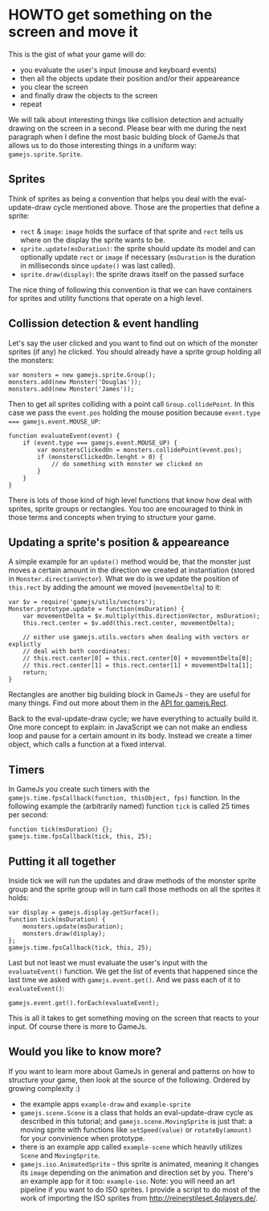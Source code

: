 HOWTO get something on the screen and move it
==============================================

This is the gist of what your game will do:

  * you evaluate the user's input (mouse and keyboard events)
  * then all the objects update their position and/or their appeareance
  * you clear the screen
  * and finally draw the objects to the screen
  * repeat

We will talk about interesting things like collision detection and actually drawing on the screen in a second. Please bear with me during the next paragraph when I define the most basic bulding block of GameJs that allows us to do those interesting things in a uniform way: `gamejs.sprite.Sprite`.

Sprites
----------
Think of sprites as being a convention that helps you deal with the eval-update-draw cycle mentioned above. Those are the properties that define a sprite:

  * `rect` & `image`: `image` holds the surface of that sprite and `rect` tells us where on the display the sprite wants to be.
  * `sprite.update(msDuration)`: the sprite should update its model and can optionally update `rect` or `image` if necessary (`msDuration` is the duration in milliseconds since `update()` was last called).
  * `sprite.draw(display)`: the sprite draws itself on the passed surface

The nice thing of following this convention is that we can have containers for sprites and utility functions that operate on a high level.

Collission detection & event handling
--------------------------------------
Let's say the user clicked and you want to find out on which of the monster sprites (if any) he clicked. You should already have a sprite group holding all the monsters:

    var monsters = new gamejs.sprite.Group();
    monsters.add(new Monster('Douglas'));
    monsters.add(new Monster('James'));

Then to get all sprites colliding with a point call `Group.collidePoint`. In this case we pass the `event.pos` holding the mouse position because `event.type === gamejs.event.MOUSE_UP`:

    function evaluateEvent(event) {
        if (event.type === gamejs.event.MOUSE_UP) {
            var monstersClickedOn = monsters.collidePoint(event.pos);
            if (monstersClickedOn.lenght > 0) {
                // do something with monster we clicked on
            }
        }
    }

There is lots of those kind of high level functions that know how deal with sprites, sprite groups or rectangles. You too are encouraged to think in those terms and concepts when trying to structure your game.

Updating a sprite's position & appeareance
---------------------------------------------
A simple example for an `update()` method would be, that the monster just moves a certain amount in the direction we created at instantiation (stored in `Monster.directionVector`). What we do is we update the position of `this.rect` by adding the amount we moved (`movementDelta`) to it:

    var $v = require('gamejs/utils/vectors');
    Monster.prototype.update = function(msDuration) {
        var movementDelta = $v.multiply(this.directionVector, msDuration);
        this.rect.center = $v.add(this.rect.center, movementDelta);

        // either use gamejs.utils.vectors when dealing with vectors or explictly
        // deal with both coordinates:
        // this.rect.center[0] = this.rect.center[0] + movementDelta[0];
        // this.rect.center[1] = this.rect.center[1] + movementDelta[1];
        return;
    }

Rectangles are another big building block in GameJs - they are useful for many things. Find out more about them in the [API for gamejs.Rect](http://gamejs.org/api/gamejs/#Rect).

Back to the eval-update-draw cycle; we have everything to actually build it. One more concept to explain: in JavaScript we can not make an endless loop and pause for a certain amount in its body. Instead we create a timer object, which calls a function at a fixed interval.

Timers
---------
In GameJs you create such timers with the `gamejs.time.fpsCallback(function, thisObject, fps)` function. In the following example the (arbitrarily named) function `tick` is called 25 times per second:

    function tick(msDuration) {};
    gamejs.time.fpsCallback(tick, this, 25);

Putting it all together
--------------------------
Inside tick we will run the updates and draw methods of the monster sprite group and the sprite group will in turn call those methods on all the sprites it holds:

    var display = gamejs.display.getSurface();
    function tick(msDuration) {
        monsters.update(msDuration);
        monsters.draw(display);
    };
    gamejs.time.fpsCallback(tick, this, 25);

Last but not least we must evaluate the user's input with the `evaluateEvent()` function. We get the list of events that happened since the last time we asked with `gamejs.event.get()`. And we pass each of it to `evaluateEvent()`:

    gamejs.event.get().forEach(evaluateEvent);

This is all it takes to get something moving on the screen that reacts to your input. Of course there is more to GameJs.

Would you like to know more?
---------------------------------
If you want to learn more about GameJs in general and patterns on how to structure your game, then look at the source of the following. Ordered by growing complexity :)

  * the example apps `example-draw` and `example-sprite`
  * `gamejs.scene.Scene` is a class that holds an eval-update-draw cycle as described in this tutorial; and `gamejs.scene.MovingSprite` is just that: a moving sprite with functions like `setSpeed(value)` or `rotateBy(amount)` for your convinience when prototype.
  * there is an example app called `example-scene` which heavily utilizes `Scene` and `MovingSprite`.
  * `gamejs.iso.AnimatedSprite` - this sprite is animated, meaning it changes its `image` depending on the animation and direction set by you. There's an example app for it too: `example-iso`. Note: you will need an art pipeline if you want to do ISO sprites. I provide a script to do most of the work of importing the ISO sprites from <http://reinerstileset.4players.de/>.
